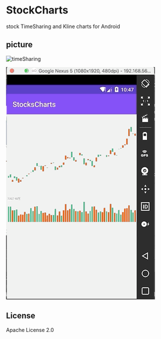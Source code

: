 # StockCharts
stock TimeSharing and Kline charts for Android

## picture
![timeSharing](/shot/ts.gif)

![kline](/shot/kline.gif)

## License
  Apache License 2.0
